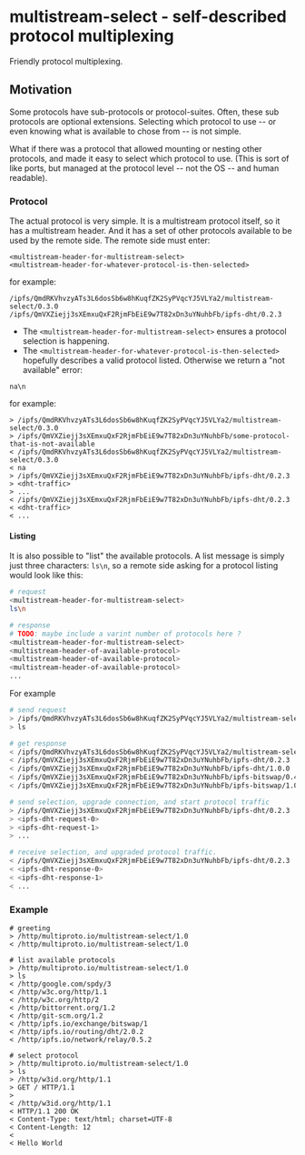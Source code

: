 # multistream-select - self-described protocol multiplexing

Friendly protocol multiplexing.

## Motivation

Some protocols have sub-protocols or protocol-suites. Often, these sub protocols are optional extensions. Selecting which protocol to use -- or even knowing what is available to chose from -- is not simple.

What if there was a protocol that allowed mounting or nesting other protocols, and made it easy to select which protocol to use. (This is sort of like ports, but managed at the protocol level -- not the OS -- and human readable).

### Protocol

The actual protocol is very simple. It is a multistream protocol itself, so it has a multistream header. And it has a set of other protocols available to be used by the remote side. The remote side must enter:

```
<multistream-header-for-multistream-select>
<multistream-header-for-whatever-protocol-is-then-selected>
```

for example:

```
/ipfs/QmdRKVhvzyATs3L6dosSb6w8hKuqfZK2SyPVqcYJ5VLYa2/multistream-select/0.3.0
/ipfs/QmVXZiejj3sXEmxuQxF2RjmFbEiE9w7T82xDn3uYNuhbFb/ipfs-dht/0.2.3
```

- The `<multistream-header-for-multistream-select>` ensures a protocol selection is happening.
- The `<multistream-header-for-whatever-protocol-is-then-selected>` hopefully describes a valid protocol listed. Otherwise we return a "not available" error:

```
na\n
```

for example:

```
> /ipfs/QmdRKVhvzyATs3L6dosSb6w8hKuqfZK2SyPVqcYJ5VLYa2/multistream-select/0.3.0
> /ipfs/QmVXZiejj3sXEmxuQxF2RjmFbEiE9w7T82xDn3uYNuhbFb/some-protocol-that-is-not-available
< /ipfs/QmdRKVhvzyATs3L6dosSb6w8hKuqfZK2SyPVqcYJ5VLYa2/multistream-select/0.3.0
< na
> /ipfs/QmVXZiejj3sXEmxuQxF2RjmFbEiE9w7T82xDn3uYNuhbFb/ipfs-dht/0.2.3
> <dht-traffic>
> ...
< /ipfs/QmVXZiejj3sXEmxuQxF2RjmFbEiE9w7T82xDn3uYNuhbFb/ipfs-dht/0.2.3
< <dht-traffic>
< ...
```

#### Listing

It is also possible to "list" the available protocols. A list message is simply just three characters: `ls\n`, so a remote side asking for a protocol listing would look like this:

```sh
# request
<multistream-header-for-multistream-select>
ls\n

# response
# TODO: maybe include a varint number of protocols here ?
<multistream-header-for-multistream-select>
<multistream-header-of-available-protocol>
<multistream-header-of-available-protocol>
<multistream-header-of-available-protocol>
...
```

For example

```sh
# send request
> /ipfs/QmdRKVhvzyATs3L6dosSb6w8hKuqfZK2SyPVqcYJ5VLYa2/multistream-select/0.3.0
> ls

# get response
< /ipfs/QmdRKVhvzyATs3L6dosSb6w8hKuqfZK2SyPVqcYJ5VLYa2/multistream-select/0.3.0
< /ipfs/QmVXZiejj3sXEmxuQxF2RjmFbEiE9w7T82xDn3uYNuhbFb/ipfs-dht/0.2.3
< /ipfs/QmVXZiejj3sXEmxuQxF2RjmFbEiE9w7T82xDn3uYNuhbFb/ipfs-dht/1.0.0
< /ipfs/QmVXZiejj3sXEmxuQxF2RjmFbEiE9w7T82xDn3uYNuhbFb/ipfs-bitswap/0.4.3
< /ipfs/QmVXZiejj3sXEmxuQxF2RjmFbEiE9w7T82xDn3uYNuhbFb/ipfs-bitswap/1.0.0

# send selection, upgrade connection, and start protocol traffic
> /ipfs/QmVXZiejj3sXEmxuQxF2RjmFbEiE9w7T82xDn3uYNuhbFb/ipfs-dht/0.2.3
> <ipfs-dht-request-0>
> <ipfs-dht-request-1>
> ...

# receive selection, and upgraded protocol traffic.
< /ipfs/QmVXZiejj3sXEmxuQxF2RjmFbEiE9w7T82xDn3uYNuhbFb/ipfs-dht/0.2.3
< <ipfs-dht-response-0>
< <ipfs-dht-response-1>
< ...
```

### Example

```
# greeting
> /http/multiproto.io/multistream-select/1.0
< /http/multiproto.io/multistream-select/1.0

# list available protocols
> /http/multiproto.io/multistream-select/1.0
> ls
< /http/google.com/spdy/3
< /http/w3c.org/http/1.1
< /http/w3c.org/http/2
< /http/bittorrent.org/1.2
< /http/git-scm.org/1.2
< /http/ipfs.io/exchange/bitswap/1
< /http/ipfs.io/routing/dht/2.0.2
< /http/ipfs.io/network/relay/0.5.2

# select protocol
> /http/multiproto.io/multistream-select/1.0
> ls
> /http/w3id.org/http/1.1
> GET / HTTP/1.1
>
< /http/w3id.org/http/1.1
< HTTP/1.1 200 OK
< Content-Type: text/html; charset=UTF-8
< Content-Length: 12
<
< Hello World
```
